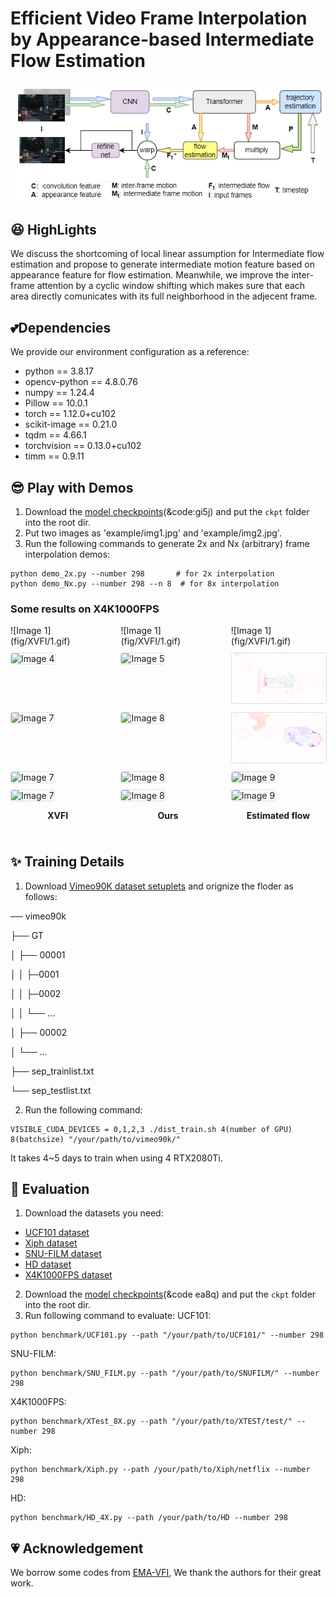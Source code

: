 # Efficient Video Frame Interpolation by Appearance-based Intermediate Flow Estimation

<div align="center">
  <img src="fig/model.png" width="1000"/>
</div>

## :satisfied: HighLights

We discuss the shortcoming of local linear assumption for Intermediate flow estimation and propose to generate intermediate motion feature based on appearance feature for flow estimation. Meanwhile, we improve the inter-frame attention by a cyclic window shifting which makes sure that each area directly comunicates with its full neighborhood in the adjecent frame.

## :two_hearts:Dependencies
We provide our environment configuration as a reference:
- python == 3.8.17
- opencv-python == 4.8.0.76
- numpy == 1.24.4
- Pillow == 10.0.1
- torch == 1.12.0+cu102
- scikit-image == 0.21.0
- tqdm == 4.66.1
- torchvision == 0.13.0+cu102
- timm == 0.9.11

## :sunglasses:	Play with Demos

1. Download the [model checkpoints](https://pan.baidu.com/s/1OfYew5tnO6_1bIi7tXe3Og)(&code:gi5j) and put the ```ckpt``` folder into the root dir.
2. Put two images as 'example/img1.jpg' and 'example/img2.jpg'.
3. Run the following commands to generate 2x and Nx (arbitrary) frame interpolation demos:
```shell
python demo_2x.py --number 298       # for 2x interpolation
python demo_Nx.py --number 298 --n 8  # for 8x interpolation
```

### Some results on X4K1000FPS

<div style="display: flex; flex-wrap: wrap; justify-content: space-between;">

  <!-- 第一行 -->
  <div style="flex: 0 0 30%; margin-bottom: 10px;">
    ![Image 1](fig/XVFI/1.gif)
  </div>
  <div style="flex: 0 0 30%; margin-bottom: 10px;">
    ![Image 1](fig/XVFI/1.gif)
  </div>
  <div style="flex: 0 0 30%; margin-bottom: 10px;">
    ![Image 1](fig/XVFI/1.gif)
  </div>


  <!-- 第二行 -->
  <div style="flex: 0 0 30%; margin-bottom: 10px;">
    <img src="fig/XVFI/2.gif" alt="Image 4" width="100%" style="border: 1px solid #ddd; border-radius: 4px;">

  </div>
  <div style="flex: 0 0 30%; margin-bottom: 10px;">
    <img src="fig/ours/12-1.gif" alt="Image 5" width="100%" style="border: 1px solid #ddd; border-radius: 4px;">

  </div>
  <div style="flex: 0 0 30%; margin-bottom: 10px;">
    <img src="fig/ours/12-2.gif" alt="Image 6" width="100%" style="border: 1px solid #ddd; border-radius: 4px;">

  </div>



  <!-- 第三行 -->
  <div style="flex: 0 0 30%; margin-bottom: 10px;">
    <img src="fig/XVFI/3.gif" alt="Image 7" width="100%" style="border: 1px solid #ddd; border-radius: 4px;">

  </div>
  <div style="flex: 0 0 30%; margin-bottom: 10px;">
    <img src="fig/ours/13-1.gif" alt="Image 8" width="100%" style="border: 1px solid #ddd; border-radius: 4px;">

  </div>
  <div style="flex: 0 0 30%; margin-bottom: 10px;">
    <img src="fig/ours/13-2.gif" alt="Image 9" width="100%" style="border: 1px solid #ddd; border-radius: 4px;">

  </div>



  <!-- 第三行 -->
  <div style="flex: 0 0 30%; margin-bottom: 10px;">
    <img src="fig/XVFI/4.gif" alt="Image 7" width="100%" style="border: 1px solid #ddd; border-radius: 4px;">

  </div>
  <div style="flex: 0 0 30%; margin-bottom: 10px;">
    <img src="fig/ours/14-1.gif" alt="Image 8" width="100%" style="border: 1px solid #ddd; border-radius: 4px;">

  </div>
  <div style="flex: 0 0 30%; margin-bottom: 10px;">
    <img src="fig/ours/14-2.gif" alt="Image 9" width="100%" style="border: 1px solid #ddd; border-radius: 4px;">
  </div>



  <!-- 第三行 -->
  <div style="flex: 0 0 30%; margin-bottom: 10px;">
    <img src="fig/XVFI/5.gif" alt="Image 7" width="100%" style="border: 1px solid #ddd; border-radius: 4px;">
    <p style="text-align: center;"><strong>XVFI</strong></p>
  </div>
  <div style="flex: 0 0 30%; margin-bottom: 10px;">
    <img src="fig/ours/10-1.gif" alt="Image 8" width="100%" style="border: 1px solid #ddd; border-radius: 4px;">
    <p style="text-align: center;"><strong>Ours</strong></p>
  </div>
  <div style="flex: 0 0 30%; margin-bottom: 10px;">
    <img src="fig/ours/10-2.gif" alt="Image 9" width="100%" style="border: 1px solid #ddd; border-radius: 4px;">
    <p style="text-align: center;"><strong>Estimated flow</strong></p>
  </div>

  
</div>


## :sparkles:	Training Details
1. Download [Vimeo90K dataset setuplets](http://toflow.csail.mit.edu/) and orignize the floder as follows:

── vimeo90k

├── GT

│ ├── 00001

│ │   ├─0001

│ │   ├─0002

│ │   └── ...

│ ├── 00002

│ └── ...

├── sep_trainlist.txt

└── sep_testlist.txt

2. Run the following command:

```shell
VISIBLE_CUDA_DEVICES = 0,1,2,3 ./dist_train.sh 4(number of GPU) 8(batchsize) "/your/path/to/vimeo90k/"
```
It takes 4~5 days to train when using 4 RTX2080Ti.
## :runner:	Evaluation
1. Download the datasets you need:
* [UCF101 dataset](https://liuziwei7.github.io/projects/VoxelFlow)
* [Xiph dataset](https://github.com/sniklaus/softmax-splatting/blob/master/benchmark_xiph.py)
* [SNU-FILM dataset](https://myungsub.github.io/CAIN/)
* [HD dataset](https://github.com/baowenbo/MEMC-Net)
* [X4K1000FPS dataset](https://www.dropbox.com/sh/duisote638etlv2/AABJw5Vygk94AWjGM4Se0Goza?dl=0)
2. Download the [model checkpoints](https://pan.baidu.com/s/1OfYew5tnO6_1bIi7tXe3Og 
)(&code ea8q) and put the ```ckpt``` folder into the root dir.
3. Run following command to evaluate:
UCF101:
```shell
python benchmark/UCF101.py --path "/your/path/to/UCF101/" --number 298
```
SNU-FILM:
```shell
python benchmark/SNU_FILM.py --path "/your/path/to/SNUFILM/" --number 298
```
X4K1000FPS:
```shell
python benchmark/XTest_8X.py --path "/your/path/to/XTEST/test/" --number 298
```
Xiph:
```shell
python benchmark/Xiph.py --path /your/path/to/Xiph/netflix --number 298
```
HD:
```shell
python benchmark/HD_4X.py --path /your/path/to/HD --number 298
```
## :heartpulse:	Acknowledgement
We borrow some codes from [EMA-VFI](https://github.com/MCG-NJU/EMA-VFI), We thank the authors for their great work.


